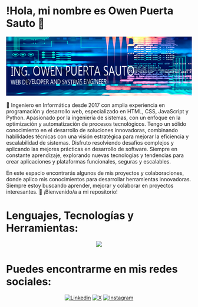 # !Hola, mi nombre es Owen Puerta Sauto 👋

<p align="center">
  <img src="./img.jpg" alt="https://github.com/owendev93">
</p> 
<p><div class="text-justify">
🚀 Ingeniero en Informática desde 2017 con amplia experiencia en programación y desarrollo web, especializado en HTML, CSS, JavaScript y Python. Apasionado por la ingeniería de sistemas, con un enfoque en la optimización y automatización de procesos tecnológicos.
Tengo un sólido conocimiento en el desarrollo de soluciones innovadoras, combinando habilidades técnicas con una visión estratégica para mejorar la eficiencia y escalabilidad de sistemas. Disfruto resolviendo desafíos complejos y aplicando las mejores prácticas en desarrollo de software. Siempre en constante aprendizaje, explorando nuevas tecnologías y tendencias para crear aplicaciones y plataformas funcionales, seguras y escalables.

 En este espacio encontrarás algunos de mis proyectos y colaboraciones, donde aplico mis conocimientos para desarrollar herramientas innovadoras. Siempre estoy buscando aprender, mejorar y colaborar en proyectos interesantes. 🚀 ¡Bienvenido/a a mi repositorio!
</div></p>

# Lenguajes, Tecnologías y Herramientas:

<p align="center">
  <!--<a href="https://go-skill-icons.vercel.app/">-->
    <img src="https://go-skill-icons.vercel.app/api/icons?i=linux,python,django,git,github,react,vite,html,javascript,css" />
  </a>
</p>

# Puedes encontrarme en mis redes sociales:

<!--[![Facebook](https://go-skill-icons.vercel.app/api/icons?i=facebook)](https://facebook.com/owen.puerta.3)-->
<!-- [![Facebook](https://img.icons8.com/color/48/FFFFFF/facebook-new.png)](https://youtube.com/@mouredev)-->
<!--[![Twitter](https://img.icons8.com/color/48/FFFFFF/twitter--v1.png)](https://youtube.com/@mouredev)-->
<!--[![Youtube](https://img.icons8.com/color/48/FFFFFF/youtube-play.png)](https://youtube.com/@mouredev)-->

<div align="center">

[![Linkedin](https://go-skill-icons.vercel.app/api/icons?i=linkedin)](https://linkedin.com/in/owen-puerta-sauto-2442221a2)
[![X](https://go-skill-icons.vercel.app/api/icons?i=x)](https://twitter.com/OwenPuerta)
[![Instagram](https://go-skill-icons.vercel.app/api/icons?i=instagram)](https://www.instagram.com/owenpuerta93/profilecard/?igsh=MXY0bGQ0cHBpMjd2cA==)

</div>


